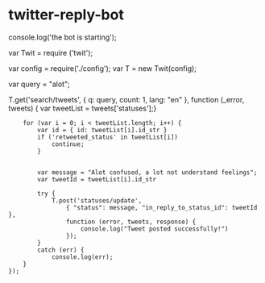 # twitter-reply-bot
console.log('the bot is starting');

var Twit = require ('twit');

var config = require('./config');
var T = new Twit(config);

var query = "alot";

T.get('search/tweets',
    { q: query, count: 1, lang: "en" },
    function (_error, tweets) {
        var tweetList = tweets['statuses'];}
    
        for (var i = 0; i < tweetList.length; i++) {
            var id = { id: tweetList[i].id_str }
            if ('retweeted_status' in tweetList[i]) 
                continue;
            }
       
        
            var message = "Alot confused, a lot not understand feelings";
            var tweetId = tweetList[i].id_str

            try {
                T.post('statuses/update',
                    { "status": message, "in_reply_to_status_id": tweetId },
                    function (error, tweets, response) {
                        console.log("Tweet posted successfully!")
                    });
            }
            catch (err) {
                console.log(err);
        }
    });
